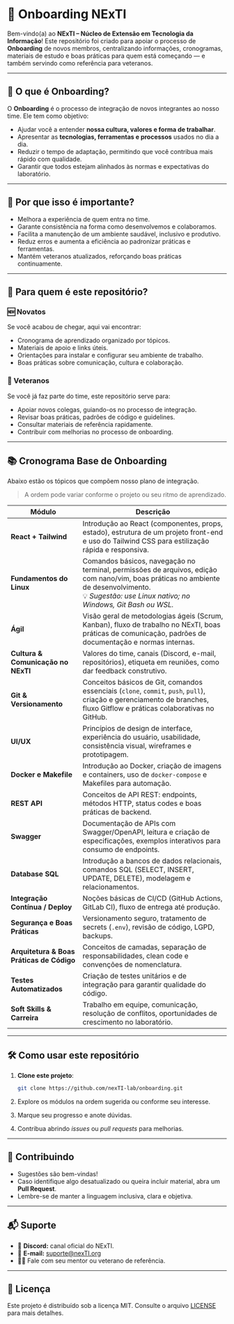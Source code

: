 # 🧭 Onboarding NExTI

Bem-vindo(a) ao **NExTI – Núcleo de Extensão em Tecnologia da Informação**!
Este repositório foi criado para apoiar o processo de **Onboarding** de novos membros, centralizando informações, cronogramas, materiais de estudo e boas práticas para quem está começando — e também servindo como referência para veteranos.

---

## 📌 O que é Onboarding?

O **Onboarding** é o processo de integração de novos integrantes ao nosso time.
Ele tem como objetivo:

* Ajudar você a entender **nossa cultura, valores e forma de trabalhar**.
* Apresentar as **tecnologias, ferramentas e processos** usados no dia a dia.
* Reduzir o tempo de adaptação, permitindo que você contribua mais rápido com qualidade.
* Garantir que todos estejam alinhados às normas e expectativas do laboratório.

---

## 🚀 Por que isso é importante?

* Melhora a experiência de quem entra no time.
* Garante consistência na forma como desenvolvemos e colaboramos.
* Facilita a manutenção de um ambiente saudável, inclusivo e produtivo.
* Reduz erros e aumenta a eficiência ao padronizar práticas e ferramentas.
* Mantém veteranos atualizados, reforçando boas práticas continuamente.

---

## 👥 Para quem é este repositório?

### 🆕 Novatos

Se você acabou de chegar, aqui vai encontrar:

* Cronograma de aprendizado organizado por tópicos.
* Materiais de apoio e links úteis.
* Orientações para instalar e configurar seu ambiente de trabalho.
* Boas práticas sobre comunicação, cultura e colaboração.

### 🧭 Veteranos

Se você já faz parte do time, este repositório serve para:

* Apoiar novos colegas, guiando-os no processo de integração.
* Revisar boas práticas, padrões de código e guidelines.
* Consultar materiais de referência rapidamente.
* Contribuir com melhorias no processo de onboarding.

---

## 📚 Cronograma Base de Onboarding

Abaixo estão os tópicos que compõem nosso plano de integração.

> A ordem pode variar conforme o projeto ou seu ritmo de aprendizado.

| Módulo                                    | Descrição                                                                                                                                                                                            |
| ----------------------------------------- | ---------------------------------------------------------------------------------------------------------------------------------------------------------------------------------------------------- |
| **React + Tailwind**                      | Introdução ao React (componentes, props, estado), estrutura de um projeto front-end e uso do Tailwind CSS para estilização rápida e responsiva.                                                      |
| **Fundamentos do Linux**                  | Comandos básicos, navegação no terminal, permissões de arquivos, edição com nano/vim, boas práticas no ambiente de desenvolvimento.<br>💡 *Sugestão: use Linux nativo; no Windows, Git Bash ou WSL.* |
| **Ágil**                                  | Visão geral de metodologias ágeis (Scrum, Kanban), fluxo de trabalho no NExTI, boas práticas de comunicação, padrões de documentação e normas internas.                                              |
| **Cultura & Comunicação no NExTI**        | Valores do time, canais (Discord, e-mail, repositórios), etiqueta em reuniões, como dar feedback construtivo.                                                                                        |
| **Git & Versionamento**                   | Conceitos básicos de Git, comandos essenciais (`clone`, `commit`, `push`, `pull`), criação e gerenciamento de branches, fluxo Gitflow e práticas colaborativas no GitHub.                            |
| **UI/UX**                                 | Princípios de design de interface, experiência do usuário, usabilidade, consistência visual, wireframes e prototipagem.                                                                              |
| **Docker e Makefile**                     | Introdução ao Docker, criação de imagens e containers, uso de `docker-compose` e Makefiles para automação.                                                                                           |
| **REST API**                              | Conceitos de API REST: endpoints, métodos HTTP, status codes e boas práticas de backend.                                                                                                             |
| **Swagger**                               | Documentação de APIs com Swagger/OpenAPI, leitura e criação de especificações, exemplos interativos para consumo de endpoints.                                                                       |
| **Database SQL**                          | Introdução a bancos de dados relacionais, comandos SQL (SELECT, INSERT, UPDATE, DELETE), modelagem e relacionamentos.                                                                                |
| **Integração Contínua / Deploy**          | Noções básicas de CI/CD (GitHub Actions, GitLab CI), fluxo de entrega até produção.                                                                                                                  |
| **Segurança e Boas Práticas**             | Versionamento seguro, tratamento de secrets (`.env`), revisão de código, LGPD, backups.                                                                                                              |
| **Arquitetura & Boas Práticas de Código** | Conceitos de camadas, separação de responsabilidades, clean code e convenções de nomenclatura.                                                                                                       |
| **Testes Automatizados**                  | Criação de testes unitários e de integração para garantir qualidade do código.                                                                                                                       |
| **Soft Skills & Carreira**                | Trabalho em equipe, comunicação, resolução de conflitos, oportunidades de crescimento no laboratório.                                                                                                |

---

## 🛠️ Como usar este repositório

1. **Clone este projeto**:

   ```bash
   git clone https://github.com/nexTI-lab/onboarding.git
   ```
2. Explore os módulos na ordem sugerida ou conforme seu interesse.
3. Marque seu progresso e anote dúvidas.
4. Contribua abrindo *issues* ou *pull requests* para melhorias.

---

## 🤝 Contribuindo

* Sugestões são bem-vindas!
* Caso identifique algo desatualizado ou queira incluir material, abra um **Pull Request**.
* Lembre-se de manter a linguagem inclusiva, clara e objetiva.

---

## 📬 Suporte

* 💬 **Discord:** canal oficial do NExTI.
* 📧 **E-mail:** [suporte@nexTI.org](mailto:suporte@nexTI.org)
* 🧑‍💻 Fale com seu mentor ou veterano de referência.

---

## 📜 Licença

Este projeto é distribuído sob a licença MIT. Consulte o arquivo [LICENSE](./LICENSE) para mais detalhes.
